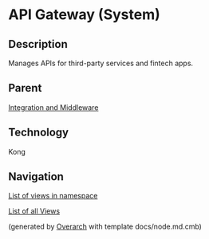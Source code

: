 
# API Gateway (System)
## Description
Manages APIs for third-party services and fintech apps.

## Parent
[Integration and Middleware](../../mybank/integration-middleware-context.md)

## Technology
Kong


## Navigation
[List of views in namespace](./views-in-namespace.md)

[List of all Views](../../views.md)


(generated by [Overarch](https://github.com/soulspace-org/overarch) with template docs/node.md.cmb)
